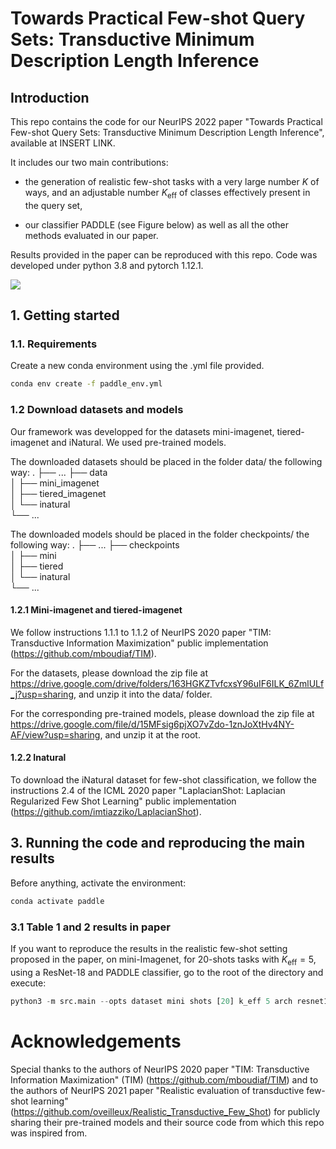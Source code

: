 # Towards Practical Few-shot Query Sets: Transductive Minimum Description Length Inference


##  Introduction
This repo contains the code for our NeurIPS 2022 paper "Towards Practical Few-shot Query Sets:
Transductive Minimum Description Length Inference", available at INSERT LINK. 

It includes our two main contributions:

- the generation of realistic few-shot tasks with a very large number $K$ of ways, and an adjustable number $K_{\mathrm{eff}}$ of classes effectively present in the query set, 

- our classifier PADDLE (see Figure below) as well as all the other methods evaluated in our paper.

Results provided in the paper can be reproduced with this repo. Code was developed under python 3.8 and pytorch 1.12.1.

<img src="plots/framework.png" scale=1/>

## 1. Getting started

### 1.1. Requirements
Create a new conda environment using the .yml file provided.
```bash
conda env create -f paddle_env.yml
```

### 1.2 Download datasets and models
Our framework was developped for the datasets mini-imagenet, tiered-imagenet and iNatural. We used pre-trained models. 

The downloaded datasets should be placed in the folder data/ the following way:
    .
    ├── ...
    ├── data                    
    │   ├── mini_imagenet          
    │   ├── tiered_imagenet        
    │   └── inatural               
    └── ...

The downloaded models should be placed in the folder checkpoints/ the following way:
    .
    ├── ...
    ├── checkpoints                    
    │   ├── mini          
    │   ├── tiered        
    │   └── inatural               
    └── ...

#### 1.2.1 Mini-imagenet and tiered-imagenet

We follow instructions 1.1.1 to 1.1.2 of NeurIPS 2020 paper "TIM: Transductive Information Maximization" public implementation (https://github.com/mboudiaf/TIM).

For the datasets, please download the zip file at https://drive.google.com/drive/folders/163HGKZTvfcxsY96uIF6ILK_6ZmlULf_j?usp=sharing, and unzip it into the data/ folder.

For the corresponding pre-trained models, please download the zip file at https://drive.google.com/file/d/15MFsig6pjXO7vZdo-1znJoXtHv4NY-AF/view?usp=sharing, and unzip it at the root.

#### 1.2.2 Inatural

To download the iNatural dataset for few-shot classification, we follow the instructions 2.4 of the ICML 2020 paper "LaplacianShot: Laplacian Regularized Few Shot Learning" public implementation (https://github.com/imtiazziko/LaplacianShot).


## 3. Running the code and reproducing the main results

Before anything, activate the environment:
```python
conda activate paddle
```

### 3.1 Table 1 and 2 results in paper

If you want to reproduce the results in the realistic few-shot setting proposed in the paper, on mini-Imagenet, for $20$-shots tasks with $K_{\mathrm{eff}} = 5$, using a ResNet-18 and PADDLE classifier, go to the root of the directory and execute:
```python
python3 -m src.main --opts dataset mini shots [20] k_eff 5 arch resnet18 method paddle 
```

# Acknowledgements
Special thanks to the authors of NeurIPS 2020 paper "TIM: Transductive Information Maximization" (TIM) (https://github.com/mboudiaf/TIM) and to the authors of NeurIPS 2021 paper "Realistic evaluation of transductive few-shot learning" (https://github.com/oveilleux/Realistic_Transductive_Few_Shot) for publicly sharing their pre-trained models and their source code from which this repo was inspired from. 


